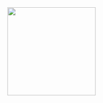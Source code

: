 

<div id="header" align="center">
<img src=https://media.giphy.com/media/f1fpMxNfg8GQw/giphy.gif width="200"/>
</div>
